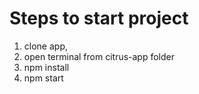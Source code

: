 # Steps to start project
1. clone app, 
2. open terminal from citrus-app folder
3. npm install 
4. npm start

